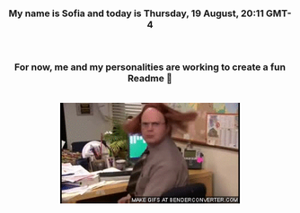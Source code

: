 


<div align="center">
<h3 >My name is Sofia and today is Thursday, 19 August, 20:11 GMT-4</h3><br>
<h3 >For now, me and my personalities are working to create a fun Readme 👋
</h3><br>
<img src='img/dwight.gif' alt='working...'/>
</div>
